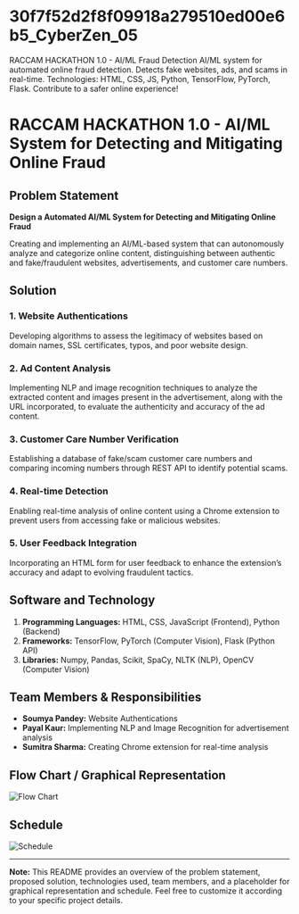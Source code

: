 # 30f7f52d2f8f09918a279510ed00e6b5_CyberZen_05
RACCAM HACKATHON 1.0 - AI/ML Fraud Detection  AI/ML system for automated online fraud detection. Detects fake websites, ads, and scams in real-time. Technologies: HTML, CSS, JS, Python, TensorFlow, PyTorch, Flask. Contribute to a safer online experience!

# RACCAM HACKATHON 1.0 - AI/ML System for Detecting and Mitigating Online Fraud

## Problem Statement

**Design a Automated AI/ML System for Detecting and Mitigating Online Fraud**

Creating and implementing an AI/ML-based system that can autonomously analyze and categorize online content, distinguishing between authentic and fake/fraudulent websites, advertisements, and customer care numbers.

## Solution

### 1. Website Authentications
Developing algorithms to assess the legitimacy of websites based on domain names, SSL certificates, typos, and poor website design.

### 2. Ad Content Analysis
Implementing NLP and image recognition techniques to analyze the extracted content and images present in the advertisement, along with the URL incorporated, to evaluate the authenticity and accuracy of the ad content.

### 3. Customer Care Number Verification
Establishing a database of fake/scam customer care numbers and comparing incoming numbers through REST API to identify potential scams.

### 4. Real-time Detection
Enabling real-time analysis of online content using a Chrome extension to prevent users from accessing fake or malicious websites.

### 5. User Feedback Integration
Incorporating an HTML form for user feedback to enhance the extension’s accuracy and adapt to evolving fraudulent tactics.

## Software and Technology

1. **Programming Languages:** HTML, CSS, JavaScript (Frontend), Python (Backend)
2. **Frameworks:** TensorFlow, PyTorch (Computer Vision), Flask (Python API)
3. **Libraries:** Numpy, Pandas, Scikit, SpaCy, NLTK (NLP), OpenCV (Computer Vision)

## Team Members & Responsibilities

- **Soumya Pandey:** Website Authentications
- **Payal Kaur:** Implementing NLP and Image Recognition for advertisement analysis
- **Sumitra Sharma:** Creating Chrome extension for real-time analysis

## Flow Chart / Graphical Representation

![Flow Chart](path/to/flow_chart.png)

## Schedule

![Schedule](path/to/schedule.png)

---

**Note:** This README provides an overview of the problem statement, proposed solution, technologies used, team members, and a placeholder for graphical representation and schedule. Feel free to customize it according to your specific project details.


